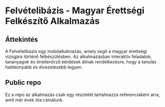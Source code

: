 # Felvételibázis - Magyar Érettségi Felkészítő Alkalmazás

## Áttekintés

A Felvételibázis egy mobilalkalmazás, amely segít a magyar érettségi vizsgára történő felkészülésben. Az alkalmazásban interaktív feladatok, tananyagok és önellenőrző kérdések állnak rendelkezésre, hogy a tanulás hatékonyabb és élvezetesebb legyen.

## Public repo

Ez a repo az alkalmazás csak egy részletét tartalmazza referenciaként arra, amit már évek óta csinálunk.
